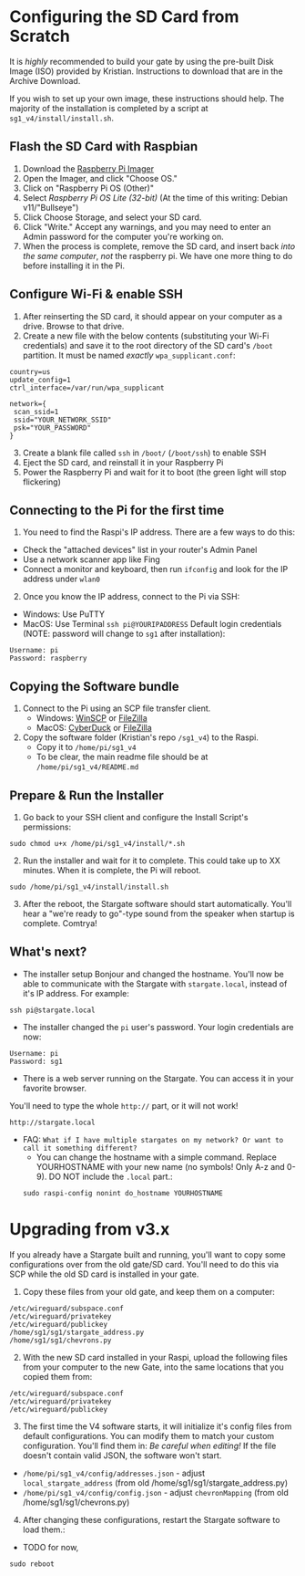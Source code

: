 # Configuring the SD Card from Scratch
It is _highly_ recommended to build your gate by using the pre-built Disk Image (ISO) provided by Kristian. Instructions to download that are in the Archive Download.

If you wish to set up your own image, these instructions should help. The majority of the installation is completed by a script at `sg1_v4/install/install.sh`.

## Flash the SD Card with Raspbian
1. Download the [Raspberry Pi Imager](https://www.raspberrypi.com/software/)
2. Open the Imager, and click "Choose OS."
3. Click on "Raspberry Pi OS (Other)"
4. Select _Raspberry Pi OS Lite (32-bit)_ (At the time of this writing: Debian v11/"Bullseye")
5. Click Choose Storage, and select your SD card.
6. Click "Write." Accept any warnings, and you may need to enter an Admin password for the computer you're working on.
7. When the process is complete, remove the SD card, and insert back *into the same computer*, _not_ the raspberry pi. We have one more thing to do before installing it in the Pi.

## Configure Wi-Fi & enable SSH
1. After reinserting the SD card, it should appear on your computer as a drive. Browse to that drive.
2. Create a new file with the below contents (substituting your Wi-Fi credentials) and save it to the root directory of the SD card's `/boot` partition. It must be named _exactly_ `wpa_supplicant.conf`:
```
country=us
update_config=1
ctrl_interface=/var/run/wpa_supplicant

network={
 scan_ssid=1
 ssid="YOUR_NETWORK_SSID"
 psk="YOUR_PASSWORD"
}
```
3. Create a blank file called `ssh` in `/boot/` (`/boot/ssh`) to enable SSH
4. Eject the SD card, and reinstall it in your Raspberry Pi
5. Power the Raspberry Pi and wait for it to boot (the green light will stop flickering)

## Connecting to the Pi for the first time
1. You need to find the Raspi's IP address. There are a few ways to do this:
  - Check the "attached devices" list in your router's Admin Panel
  - Use a network scanner app like Fing
  - Connect a monitor and keyboard, then run `ifconfig` and look for the IP address under `wlan0`
2. Once you know the IP address, connect to the Pi via SSH:
  - Windows: Use PuTTY
  - MacOS: Use Terminal `ssh pi@YOURIPADDRESS`
  Default login credentials (NOTE: password will change to `sg1` after installation):
  ```
  Username: pi
  Password: raspberry
  ```

## Copying the Software bundle
1. Connect to the Pi using an SCP file transfer client.
    - Windows: [WinSCP](https://winscp.net/eng/index.php) or [FileZilla](https://filezilla-project.org/download.php?type=client)
    - MacOS: [CyberDuck](https://cyberduck.io/) or [FileZilla](https://filezilla-project.org/download.php?type=client)
2. Copy the software folder (Kristian's repo `/sg1_v4`) to the Raspi.
    - Copy it to `/home/pi/sg1_v4`
    - To be clear, the main readme file should be at `/home/pi/sg1_v4/README.md`

## Prepare & Run the Installer
1. Go back to your SSH client and configure the Install Script's permissions:
```
sudo chmod u+x /home/pi/sg1_v4/install/*.sh
```
2. Run the installer and wait for it to complete. This could take up to XX minutes. When it is complete, the Pi will reboot.
```
sudo /home/pi/sg1_v4/install/install.sh
```
3. After the reboot, the Stargate software should start automatically. You'll hear a "we're ready to go"-type sound from the speaker when startup is complete. Comtrya!

## What's next?
- The installer setup Bonjour and changed the hostname. You'll now be able to communicate with the Stargate with `stargate.local`, instead of it's IP address. For example:
```
ssh pi@stargate.local
```
- The installer changed the `pi` user's password. Your login credentials are now:
```
Username: pi
Password: sg1
```
- There is a web server running on the Stargate. You can access it in your favorite browser.

You'll need to type the whole `http://` part, or it will not work!
```
http://stargate.local
```
- FAQ: `What if I have multiple stargates on my network? Or want to call it something different?`
  - You can change the hostname with a simple command. Replace YOURHOSTNAME with your new name (no symbols! Only A-z and 0-9). DO NOT include the `.local` part.:
  ```
  sudo raspi-config nonint do_hostname YOURHOSTNAME
  ```

# Upgrading from v3.x
If you already have a Stargate built and running, you'll want to copy some configurations over from the old gate/SD card. You'll need to do this via SCP while the old SD card is installed in your gate.
1. Copy these files from your old gate, and keep them on a computer:
```
/etc/wireguard/subspace.conf
/etc/wireguard/privatekey
/etc/wireguard/publickey
/home/sg1/sg1/stargate_address.py
/home/sg1/sg1/chevrons.py
```
2. With the new SD card installed in your Raspi, upload the following files from your computer to the new Gate, into the same locations that you copied them from:
```
/etc/wireguard/subspace.conf
/etc/wireguard/privatekey
/etc/wireguard/publickey
```
3. The first time the V4 software starts, it will initialize it's config files from default configurations.
You can modify them to match your custom configuration. You'll find them in:
_Be careful when editing!_ If the file doesn't contain valid JSON, the software won't start.
- `/home/pi/sg1_v4/config/addresses.json` - adjust `local_stargate_address` (from old /home/sg1/sg1/stargate_address.py)
- `/home/pi/sg1_v4/config/config.json` - adjust `chevronMapping` (from old /home/sg1/sg1/chevrons.py)
4. After changing these configurations, restart the Stargate software to load them.:
- TODO for now,
```
sudo reboot
```

